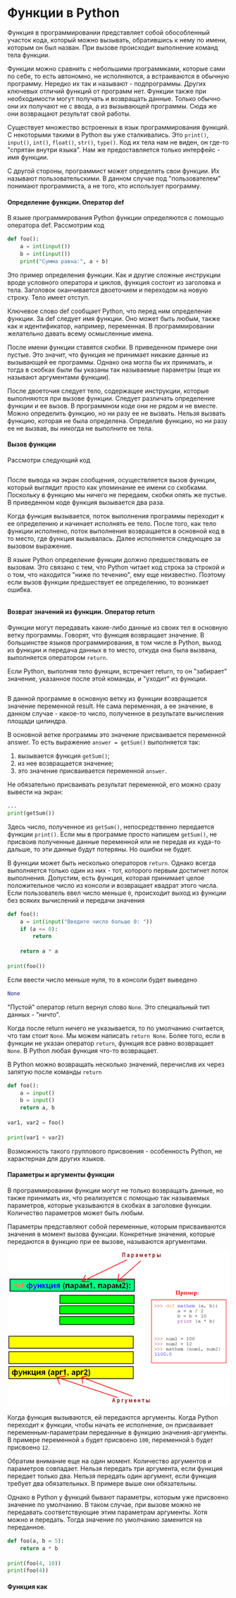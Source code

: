 # Функции в Python

Функция в программировании представляет собой обособленный участок кода, который можно вызывать, обратившись к нему по имени, которым он был назван. При вызове происходит выполнение команд тела функции.

Функции можно сравнить с небольшими программками, которые сами по себе, то есть автономно, не исполняются, а встраиваются в обычную программу. Нередко их так и называют - подпрограммы. Других ключевых отличий функций от программ нет. Функции также при необходимости могут получать и возвращать данные. Только обычно они их получают не с ввода, а из вызывающей программы. Сюда же они возвращают результат свой работы.

Существует множество встроенных в язык программирования функций. С некоторыми такими в Python вы уже сталкивались. Это `print()`, `input()`, `int()`, `float()`, `str()`, `type()`. Код их тела нам не виден, он где-то "спрятан внутри языка". Нам же предоставляется только интерфейс - имя функции.

С другой стороны, программист может определять свои функции. Их называют пользовательскими. В данном случае под "пользователем" понимают программиста, а не того, кто использует программу.

#### Определение функции. Оператор def

В языке программирования Python функции определяются с помощью оператора def. Рассмотрим код

```python
def foo():
    a = int(input())
    b = int(input())
    print("Сумма равна:", a + b)
```

Это пример определения функции. Как и другие сложные инструкции вроде условного оператора и циклов, функция состоит из заголовка и тела. Заголовок оканчивается двоеточием и переходом на новую строку. Тело имеет отступ.

Ключевое слово def сообщает Python, что перед ним определение функции. За def следует имя функции. Оно может быть любым, также как и идентификатор, например, переменная. В программировании желательно давать всему осмысленные имена.

После имени функции ставятся скобки. В приведенном примере они пустые. Это значит, что функция не принимает никакие данные из вызывающей ее программы. Однако она могла бы их принимать, и тогда в скобках были бы указаны так называемые параметры \(еще их называют аргументами функции\).

После двоеточия следует тело, содержащее инструкции, которые выполняются при вызове функции. Следует различать определение функции и ее вызов. В программном коде они не рядом и не вместе. Можно определить функцию, но ни разу ее не вызвать. Нельзя вызвать функцию, которая не была определена. Определив функцию, но ни разу ее не вызвав, вы никогда не выполните ее тела.

#### Вызов функции

Рассмотри следующий код

```python

```

После вывода на экран сообщения, осуществляется вызов функции, который выглядит просто как упоминание ее имени со скобками. Поскольку в функцию мы ничего не передаем, скобки опять же пустые. В приведенном коде функция вызывается два раза.

Когда функция вызывается, поток выполнения программы переходит к ее определению и начинает исполнять ее тело. После того, как тело функции исполнено, поток выполнения возвращается в основной код в то место, где функция вызывалась. Далее исполняется следующее за вызовом выражение.

В языке Python определение функции должно предшествовать ее вызовам. Это связано с тем, что Python читает код строка за строкой и о том, что находится "ниже по течению", ему еще неизвестно. Поэтому если вызов функции предшествует ее определению, то возникает ошибка.

```python

```

#### Возврат значений из функции. Оператор return

Функции могут передавать какие-либо данные из своих тел в основную ветку программы. Говорят, что функция возвращает значение. В большинстве языков программирования, в том числе в Python, выход из функции и передача данных в то место, откуда она была вызвана, выполняется оператором `return`.

Если Python, выполняя тело функции, встречает return, то он "забирает" значение, указанное после этой команды, и "уходит" из функции.

```python

```

В данной программе в основную ветку из функции возвращается значение переменной result. Не сама переменная, а ее значение, в данном случае - какое-то число, полученное в результате вычисления площади цилиндра.

В основной ветке программы это значение присваивается переменной answer. То есть выражение `answer = getSum()` выполняется так:

1. вызывается функция `getSum()`;
2. из нее возвращается значение;
3. это значение присваивается переменной `answer`.

Не обязательно присваивать результат переменной, его можно сразу вывести на экран:

```python
...
print(getSum())
```

Здесь число, полученное из `getSum()`, непосредственно передается функции `print()`. Если мы в программе просто напишем `getSum()`, не присвоив полученные данные переменной или не передав их куда-то дальше, то эти данные будут потеряны. Но ошибки не будет.

В функции может быть несколько операторов `return`. Однако всегда выполняется только один из них - тот, которого первым достигнет поток выполнения. Допустим, есть функция, которая принимает целое положительное число из консоли и возвращает квадрат этого числа. Если пользователь ввел число меньше `0`, происходит выход из функции без всяких вычислений и передачи значения

```python
def foo():
    a = int(input("Введите число больше 0: "))
    if (a <= 0):
        return
        
    return a * a

print(foo())
```

Если ввести число меньше нуля, то в консоли будет выведено

```python
None
```

"Пустой" оператор return вернул слово `None`. Это специальный тип данных - "ничто".

Когда после return ничего не указывается, то по умолчанию считается, что там стоит `None`. Мы можем написать `return None`. Более того, если в функции не указан оператор `return`, функция все равно возвращает `None`. В Python любая функция что-то возвращает.

В Python можно возвращать несколько значений, перечислив их через запятую после команды `return`

```python
def foo():
    a = input()
    b = input()
    return a, b

var1, var2 = foo()

print(var1 + var2)
```

Возможность такого группового присвоения - особенность Python, не характерная для других языков.

#### Параметры и аргументы функции

В программировании функции могут не только возвращать данные, но также принимать их, что реализуется с помощью так называемых параметров, которые указываются в скобках в заголовке функции. Количество параметров может быть любым.

Параметры представляют собой переменные, которым присваиваются значения в момент вызова функции. Конкретные значения, которые передаются в функцию при ее вызове, называются аргументами.

![](../../.gitbook/assets/image%20%2820%29.png)

Когда функция вызываются, ей передаются аргументы. Когда Python переходит к функции, чтобы начать ее исполнение, он присваивает переменным-параметрам переданные в функцию значения-аргументы. В примере переменной `a` будет присвоено `100`, переменной `b` будет присвоено `12`.

Обратим внимание еще на один момент. Количество аргументов и параметров совпадает. Нельзя передать три аргумента, если функция передает только два. Нельзя передать один аргумент, если функция требует два обязательных. В примере выше они обязательны.

Однако в Python у функций бывают параметры, которым уже присвоено значение по умолчанию. В таком случае, при вызове можно не передавать соответствующие этим параметрам аргументы. Хотя можно и передать. Тогда значение по умолчанию заменится на переданное.

```python
def foo(a, b = 5):
    return a * b

print(foo(4, 10))
print(foo(4))
```

#### Функция как


